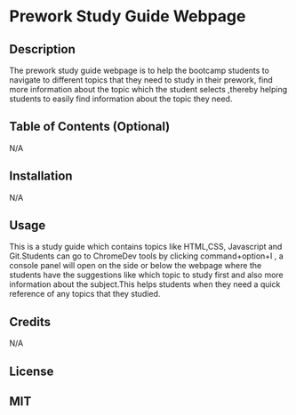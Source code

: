 # Prework Study Guide Webpage

## Description

The prework study guide webpage is to help the bootcamp students to navigate to different topics that they need to study in their prework, find more information about the topic which the student selects ,thereby helping students to easily find information about the topic they need.

## Table of Contents (Optional)

N/A

## Installation

N/A

## Usage

This is a study guide which contains topics like HTML,CSS, Javascript and Git.Students can go to ChromeDev tools by clicking command+option+I , a console panel will open on the side or below the webpage where the students have the suggestions like which topic to study first and also more information about the subject.This helps students when they need a quick reference of any topics that they studied.
## Credits

N/A

## License

MIT
---





